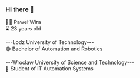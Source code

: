 ### Hi there 👋
:man_technologist: Paweł Wira<br />
:hourglass: 23 years old<br />




---Lodz University of Technology--- <br />
:green_circle: Bachelor of Automation and Robotics <br />

---Wrocław University of Science and Technology--- <br />
:red_circle: Student of IT Automation Systems <br />


<!--
**Wirus3k/Wirus3k** is a ✨ _special_ ✨ repository because its `README.md` (this file) appears on your GitHub profile.

Here are some ideas to get you started:

- 🔭 I’m currently working on ...
- 🌱 I’m currently learning ...
- 👯 I’m looking to collaborate on ...
- 🤔 I’m looking for help with ...
- 💬 Ask me about ...
- 📫 How to reach me: ...
- 😄 Pronouns: ...
- ⚡ Fun fact: ...
-->
